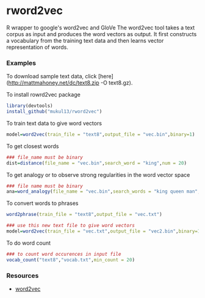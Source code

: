 # rword2vec
R wrapper to google's word2vec and GloVe
The word2vec tool takes a text corpus as input and produces the word vectors as output. It first constructs a vocabulary from the training text data and then learns vector representation of words. 

### Examples
To download sample text data, click [here](http://mattmahoney.net/dc/text8.zip -O text8.gz).

To install rowrd2vec package
```R
library(devtools)
install_github("mukul13/rword2vec")
```

To train text data to give word vectors
```R
model=word2vec(train_file = "text8",output_file = "vec.bin",binary=1)
```

To get closest words
```R
### file_name must be binary
dist=distance(file_name = "vec.bin",search_word = "king",num = 20)
```

To get analogy or to observe strong regularities in the word vector space
```R
### file name must be binary
ana=word_analogy(file_name = "vec.bin",search_words = "king queen man",num = 20)
```
To convert words to phrases
```R
word2phrase(train_file = "text8",output_file = "vec.txt")

### use this new text file to give word vectors
model=word2vec(train_file = "vec.txt",output_file = "vec2.bin",binary=1)
```

To do word count
```R
### to count word occurences in input file
vocab_count("text8","vocab.txt",min_count = 20)
```

### Resources
* [word2vec](https://code.google.com/archive/p/word2vec/) 
